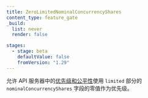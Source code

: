 ```yaml
---
title: ZeroLimitedNominalConcurrencyShares
content_type: feature_gate
_build:
  list: never
  render: false

stages:
  - stage: beta 
    defaultValue: false
    fromVersion: "1.29"
---
```

<!--
Allow [Priority & Fairness](/docs/concepts/cluster-administration/flow-control/)
in the API server to use a zero value for the `nominalConcurrencyShares field of
the `limited` section of a priority level.
-->
允许 API 服务器中的[优先级和公平性](/zh-cn/docs/concepts/cluster-administration/flow-control/)使用
`limited` 部分的 `nominalConcurrencyShares` 字段的零值作为优先级。
